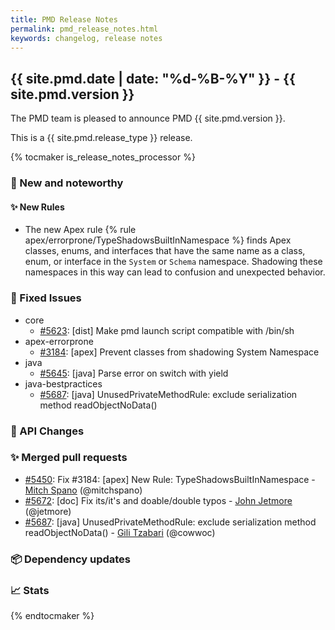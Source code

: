 ```yaml
---
title: PMD Release Notes
permalink: pmd_release_notes.html
keywords: changelog, release notes
---
```


## {{ site.pmd.date | date: "%d-%B-%Y" }} - {{ site.pmd.version }}

The PMD team is pleased to announce PMD {{ site.pmd.version }}.

This is a {{ site.pmd.release_type }} release.

{% tocmaker is_release_notes_processor %}

### 🚀 New and noteworthy

#### ✨ New Rules

* The new Apex rule {% rule apex/errorprone/TypeShadowsBuiltInNamespace %} finds Apex classes, enums, and interfaces
  that have the same name as a class, enum, or interface in the `System` or `Schema` namespace.
  Shadowing these namespaces in this way can lead to confusion and unexpected behavior.

### 🐛 Fixed Issues
* core
  * [#5623](https://github.com/pmd/pmd/issues/5623): \[dist] Make pmd launch script compatible with /bin/sh
* apex-errorprone
  * [#3184](https://github.com/pmd/pmd/issues/3184): \[apex] Prevent classes from shadowing System Namespace
* java
  * [#5645](https://github.com/pmd/pmd/issues/5645): \[java] Parse error on switch with yield
* java-bestpractices
  * [#5687](https://github.com/pmd/pmd/issues/5687): \[java] UnusedPrivateMethodRule: exclude serialization method readObjectNoData()

### 🚨 API Changes

### ✨ Merged pull requests
<!-- content will be automatically generated, see /do-release.sh -->
* [#5450](https://github.com/pmd/pmd/pull/5450): Fix #3184: \[apex] New Rule: TypeShadowsBuiltInNamespace - [Mitch Spano](https://github.com/mitchspano) (@mitchspano)
* [#5672](https://github.com/pmd/pmd/pull/5672): \[doc] Fix its/it's and doable/double typos - [John Jetmore](https://github.com/jetmore) (@jetmore)
* [#5687](https://github.com/pmd/pmd/pull/5687): \[java] UnusedPrivateMethodRule: exclude serialization method readObjectNoData() - [Gili Tzabari](https://github.com/cowwoc) (@cowwoc)

### 📦 Dependency updates
<!-- content will be automatically generated, see /do-release.sh -->

### 📈 Stats
<!-- content will be automatically generated, see /do-release.sh -->

{% endtocmaker %}

